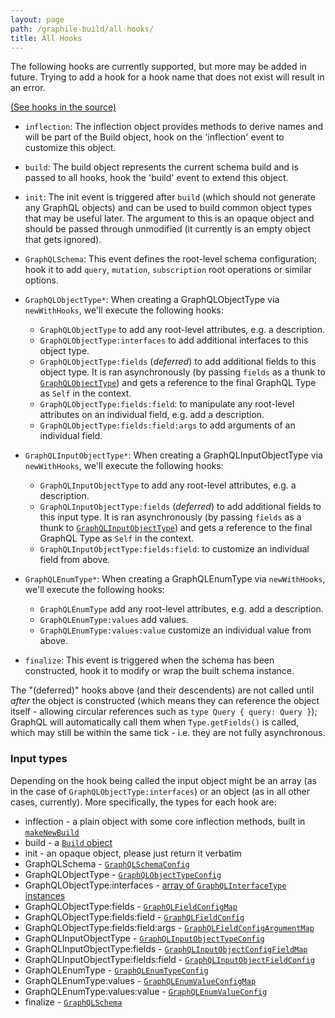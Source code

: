 ```yaml
---
layout: page
path: /graphile-build/all-hooks/
title: All Hooks
---
```


The following hooks are currently supported, but more may be added in future.
Trying to add a hook for a hook name that does not exist will result in an
error.

[(See hooks in the source)](https://github.com/graphile/graphile-engine/blob/v4.4.4/packages/graphile-build/src/SchemaBuilder.js#L167-L230)

- `inflection`: The inflection object provides methods to derive names and will
  be part of the Build object, hook on the 'inflection' event to customize this
  object.

- `build`: The build object represents the current schema build and is passed to
  all hooks, hook the 'build' event to extend this object.

- `init`: The init event is triggered after `build` (which should not generate
  any GraphQL objects) and can be used to build common object types that may be
  useful later. The argument to this is an opaque object and should be passed
  through unmodified (it currently is an empty object that gets ignored).

- `GraphQLSchema`: This event defines the root-level schema configuration; hook
  it to add `query`, `mutation`, `subscription` root operations or similar
  options.

- `GraphQLObjectType*`: When creating a GraphQLObjectType via `newWithHooks`,
  we'll execute the following hooks:

  - `GraphQLObjectType` to add any root-level attributes, e.g. a description.
  - `GraphQLObjectType:interfaces` to add additional interfaces to this object
    type.
  - `GraphQLObjectType:fields` (_deferred_) to add additional fields to this
    object type. It is ran asynchronously (by passing `fields` as a thunk to
    [`GraphQLObjectType`](https://graphql.org/graphql-js/type/#graphqlobjecttype))
    and gets a reference to the final GraphQL Type as `Self` in the context.
  - `GraphQLObjectType:fields:field`: to manipulate any root-level attributes on
    an individual field, e.g. add a description.
  - `GraphQLObjectType:fields:field:args` to add arguments of an individual
    field.

- `GraphQLInputObjectType*`: When creating a GraphQLInputObjectType via
  `newWithHooks`, we'll execute the following hooks:

  - `GraphQLInputObjectType` to add any root-level attributes, e.g. a
    description.
  - `GraphQLInputObjectType:fields` (_deferred_) to add additional fields to
    this input type. It is ran asynchronously (by passing `fields` as a thunk to
    [`GraphQLInputObjectType`](https://graphql.org/graphql-js/type/#graphqlinputobjecttype))
    and gets a reference to the final GraphQL Type as `Self` in the context.
  - `GraphQLInputObjectType:fields:field`: to customize an individual field from
    above.

- `GraphQLEnumType*`: When creating a GraphQLEnumType via `newWithHooks`, we'll
  execute the following hooks:

  - `GraphQLEnumType` add any root-level attributes, e.g. add a description.
  - `GraphQLEnumType:values` add values.
  - `GraphQLEnumType:values:value` customize an individual value from above.

- `finalize`: This event is triggered when the schema has been constructed, hook
  it to modify or wrap the built schema instance.

The "(deferred)" hooks above (and their descendents) are not called until
_after_ the object is constructed (which means they can reference the object
itself - allowing circular references such as `type Query { query: Query }`);
GraphQL will automatically call them when `Type.getFields()` is called, which
may still be within the same tick - i.e. they are not fully asynchronous.

<!-- TODO: note about (discouraged) removing of options during a hook -->

### Input types

Depending on the hook being called the input object might be an array (as in the
case of `GraphQLObjectType:interfaces`) or an object (as in all other cases,
currently). More specifically, the types for each hook are:

- inflection - a plain object with some core inflection methods, built in
  [`makeNewBuild`](https://github.com/graphile/graphile-engine/blob/v4.4.4/packages/graphile-build/src/makeNewBuild.js#L929-L997)
- build - a [`Build` object](./build-object)
- init - an opaque object, please just return it verbatim
- GraphQLSchema -
  [`GraphQLSchemaConfig`](http://graphql.org/graphql-js/type/#graphqlschema)
- GraphQLObjectType -
  [`GraphQLObjectTypeConfig`](http://graphql.org/graphql-js/type/#graphqlobjecttype)
- GraphQLObjectType:interfaces -
  [array of `GraphQLInterfaceType` instances](http://graphql.org/graphql-js/type/#graphqlinterfacetype)
- GraphQLObjectType:fields -
  [`GraphQLFieldConfigMap`](http://graphql.org/graphql-js/type/#graphqlobjecttype)
- GraphQLObjectType:fields:field -
  [`GraphQLFieldConfig`](http://graphql.org/graphql-js/type/#graphqlobjecttype)
- GraphQLObjectType:fields:field:args -
  [`GraphQLFieldConfigArgumentMap`](http://graphql.org/graphql-js/type/#graphqlobjecttype)
- GraphQLInputObjectType -
  [`GraphQLInputObjectTypeConfig`](http://graphql.org/graphql-js/type/#graphqlinputobjecttype)
- GraphQLInputObjectType:fields -
  [`GraphQLInputObjectConfigFieldMap`](http://graphql.org/graphql-js/type/#graphqlinputobjecttype)
- GraphQLInputObjectType:fields:field -
  [`GraphQLInputObjectFieldConfig`](http://graphql.org/graphql-js/type/#graphqlinputobjecttype)
- GraphQLEnumType -
  [`GraphQLEnumTypeConfig`](http://graphql.org/graphql-js/type/#graphqlenumtype)
- GraphQLEnumType:values -
  [`GraphQLEnumValueConfigMap`](http://graphql.org/graphql-js/type/#graphqlenumtype)
- GraphQLEnumType:values:value -
  [`GraphQLEnumValueConfig`](http://graphql.org/graphql-js/type/#graphqlenumtype)
- finalize -
  [`GraphQLSchema`](http://graphql.org/graphql-js/type/#graphqlschema)

<!-- TODO: document the scope of each hook -->
